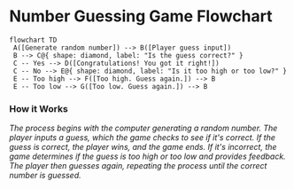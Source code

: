 # Number Guessing Game Flowchart


```mermaid
flowchart TD
 A([Generate random number]) --> B([Player guess input]) 
 B --> C@{ shape: diamond, label: "Is the guess correct?" }
 C -- Yes --> D([Congratulations! You got it right!])
 C -- No --> E@{ shape: diamond, label: "Is it too high or too low?" }
 E -- Too high --> F([Too high. Guess again.]) --> B
 E -- Too low --> G([Too low. Guess again.]) --> B
```


### How it Works
*The process begins with the computer generating a random number. The player inputs a guess, which the game checks to see if it's correct. If the guess is correct, the player wins, and the game ends. If it's incorrect, the game determines if the guess is too high or too low and provides feedback. The player then guesses again, repeating the process until the correct number is guessed.*